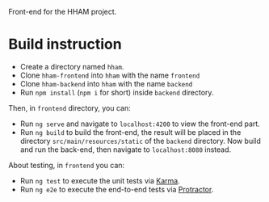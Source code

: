Front-end for the HHAM project.

# Build instruction
- Create a directory named `hham`.
- Clone `hham-frontend` into `hham` with the name `frontend`
- Clone `hham-backend` into `hham` with the name `backend`
- Run `npm install` (`npm i` for short) inside `backend` directory.

Then, in `frontend` directory, you can:
- Run `ng serve` and navigate to `localhost:4200` to view the front-end part.
- Run `ng build` to build the front-end, the result will be placed in the directory
`src/main/resources/static` of the `backend` directory. Now build and run the back-end,
 then navigate to `localhost:8080` instead.

About testing, in `frontend` you can:
- Run `ng test` to execute the unit tests via [Karma](https://karma-runner.github.io).
- Run `ng e2e` to execute the end-to-end tests via [Protractor](http://www.protractortest.org/).
